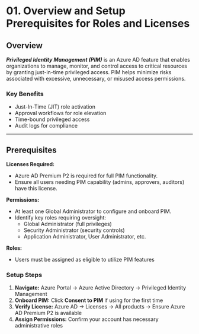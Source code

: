 # 01. Overview and Setup Prerequisites for Roles and Licenses


## Overview

***Privileged Identity Management (PIM)*** is an Azure AD feature that enables organizations to manage, monitor, and control access to critical resources by granting just-in-time privileged access. PIM helps minimize risks associated with excessive, unnecessary, or misused access permissions.

### Key Benefits

- Just-In-Time (JIT) role activation
- Approval workflows for role elevation
- Time-bound privileged access
- Audit logs for compliance

---

##    Prerequisites

**Licenses Required:**  
* Azure AD Premium P2 is required for full PIM functionality. 
* Ensure all users needing PIM capability (admins, approvers, auditors) have this license.  

**Permissions:** 
* At least one Global Administrator to configure and onboard PIM.
* Identify key roles requiring oversight:
  * Global Administrator (full privileges)
  * Security Administrator (security controls)
  * Application Administrator, User Administrator, etc.
  
**Roles:** 
* Users must be assigned as eligible to utilize PIM features

### Setup Steps

1. **Navigate:** Azure Portal -> Azure Active Directory -> Privileged Identity Management  
2. **Onboard PIM:** Click **Consent to PIM** if using for the first time  
3. **Verify License:** Azure AD -> Licenses -> All products -> Ensure Azure AD Premium P2 is available  
4. **Assign Permissions:** Confirm your account has necessary administrative roles


